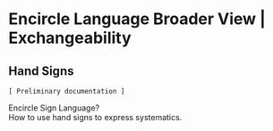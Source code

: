 ﻿Encircle Language Broader View | Exchangeability
==============================================

Hand Signs
----------

`[ Preliminary documentation ]`

Encircle Sign Language?  
How to use hand signs to express systematics.